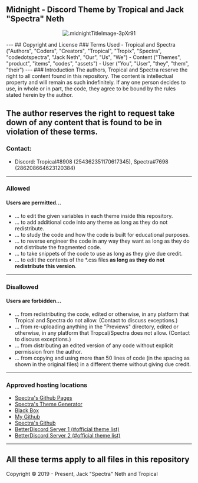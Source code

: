## Midnight - Discord Theme by Tropical and Jack "Spectra" Neth
<p align="center">
  <img alt=".midnightTitleImage-3pXr91" src="https://i.imgur.com/AAUTQ5J.png">
</p>
---
## Copyright and License
### Terms Used
- Tropical and Spectra ("Authors", "Coders", "Creators", "Tropical", "Tropix", "Spectra", "codedotspectra", "Jack Neth", "Our", "Us", "We")
- Content ("Themes", "product", "items", "codes", "assets")
- User ("You", "User", "they", "them", "their")
---
### Introduction
The authors, Tropical and Spectra reserve the right to all content found in this repository. The content is intellectual property and will remain as such indefinitely. If any one person decides to use, in whole or in part, the code, they agree to be bound by the rules stated herein by the author.

The author reserves the right to request take down of any content that is found to be in violation of these terms.
---
### Contact:
+ Discord: Tropical#8908 (254362351170617345), Spectra#7698 (286208664623120384)
---
### Allowed
#### Users are permitted...
- ... to edit the given variables in each theme inside this repository.
- ... to add additional code into any theme as long as they do not redistribute.
- ... to study the code and how the code is built for educational purposes.
- ... to reverse engineer the code in any way they want as long as they do not distribute the fragmented code.
- ... to take snippets of the code to use as long as they give due credit.
- ... to edit the contents of the *.css files **as long as they do not redistribute this version**.
---
### Disallowed
#### Users are forbidden...
- ... from redistributing the code, edited or otherwise, in any platform that Tropical and Spectra do not allow. (Contact to discuss exceptions.)
- ... from re-uploading anything in the "Previews" directory, edited or otherwise, in any platform that Tropcal/Spectra does not allow. (Contact to discuss exceptions.)
- ... from distributing an edited version of any code without explicit permission from the author.
- ... from copying and using more than 50 lines of code (in the spacing as shown in the original files) in a different theme without giving due credit.
---
### Approved hosting locations
- [Spectra's Github Pages](https://codedotspectra.github.io/)  
- [Spectra's Theme Generator](https://codedotspectra.github.io/bdthemegenerator/)  
- [Black Box](https://bit.ly/blackboxserver)  
- [My Github](https://github.com/tropix126)  
- [Spectra's Github](https://github.com/codedotspectra)  
- [BetterDiscord Server 1 (#official theme list)](https://discord.gg/0Tmfo5ZbORCRqbAd)  
- [BetterDiscord Server 2 (#official theme list)](https://discord.gg/2HScm8j)   
---
**All these terms apply to all files in this repository**
---
Copyright © 2019 - Present, Jack "Spectra" Neth and Tropical
